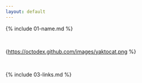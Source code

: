 ```yaml
---
layout: default
---
```


{% include 01-name.md %}

<br>


{https://octodex.github.com/images/yaktocat.png %}

<br>

{% include 03-links.md %}

